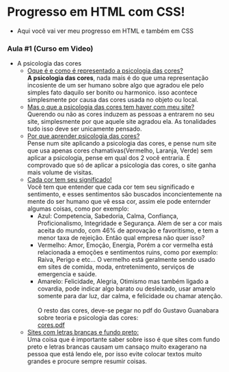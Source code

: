 <h1> Progresso em HTML com CSS! </h1>

  * Aqui você vai ver meu progresso em HTML e também em CSS


### Aula #1 (Curso em Video)
 * A psicologia das cores
   * <ins>Oque é e como é representado a psicologia das cores?</ins><br>
     <strong>A psicologia das cores</strong>, nada mais é do que uma representação incosiente de um ser humano sobre algo que agradou ele pelo simples fato daquilo ser bonito ou harmonico. isso acontece simplesmente por causa das cores usada no objeto ou local.
   * <ins>Mas o que a psicologia das cores tem haver com meu site?</ins><br>
     Querendo ou não as cores induzem as pessoas a entrarem no seu site, simplesmente por que aquele site agradou ela. As tonalidades tudo isso deve ser unicamente pensado.
   * <ins>Por que aprender psicologia das cores?</ins><br>
     Pense num site aplicando a psicologia das cores, e pense num site que usa apenas cores chamativas(Vermelho, Laranja, Verde) sem aplicar a psicologia, pense em qual dos 2 você entraria. É comprovado que só de aplicar a psicologia das cores, o site ganha mais volume de visitas.
   * <ins>Cada cor tem seu significado!</ins><br>
     Você tem que entender que cada cor tem seu significado e sentimento, e esses sentimentos são buscados inconcientemente na mente do ser humano que vê essa cor, assim ele pode enternder algumas coisas, como por exemplo:
       * Azul: Competencia, Sabedoria, Calma, Confiança, Proficionalismo, Integridade e Segurança. Alem de ser a cor mais aceita do mundo, com 46% de aprovação e favoritismo, e tem a menor taxa de rejeição. Então qual empresa não quer isso?
       * Vermelho: Amor, Emoção, Energia, Porém a cor vermelha está relacionada a emoções e sentimentos ruins, como por exemplo: Raiva, Perigo e etc... O vermelho está geralmente sendo usado em sites de comida, moda, entretenimento, serviços de emergencia e saúde.
       * Amarelo: Felicidade, Alegria, Otimismo mas também ligado a covardia, pode indicar algo barato ou desleixado, usar amarelo somente para dar luz, dar calma, e felicidade ou chamar atenção.<br><br>
       O resto das cores, deve-se pegar no pdf do Gustavo Guanabara sobre teoria e psicologia das cores:<br>
       <a href="https://github.com/gustavoguanabara/html-css/blob/master/aulas-pdf/13%20-%20Cores.pdf">cores.pdf</a>
   * <ins>Sites com letras brancas e fundo preto:</ins><br>
     Uma coisa que é importante saber sobre isso é que sites com fundo preto e letras brancas causam um cansaço muito exagerano na pessoa que está lendo ele, por isso evite colocar textos muito grandes e procure sempre resumir coisas.
